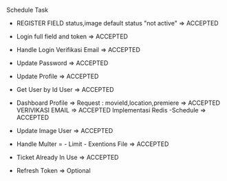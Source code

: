 Schedule Task

- REGISTER FIELD status,image default status "not active" => ACCEPTED
- Login full field and token => ACCEPTED
- Handle Login Verifikasi Email => ACCEPTED
- Update Password => ACCEPTED
- Update Profile => ACCEPTED
- Get User by Id User => ACCEPTED
- Dashboard Profile => Request : movieId,location,premiere => ACCEPTED
  VERIVIKASI EMAIL => ACCEPTED
  Implementasi Redis
  -Schedule => ACCEPTED
- Update Image User => ACCEPTED
- Handle Multer = - Limit - Exentions File => ACCEPTED
- Ticket Already In Use => ACCEPTED

- Refresh Token => Optional
